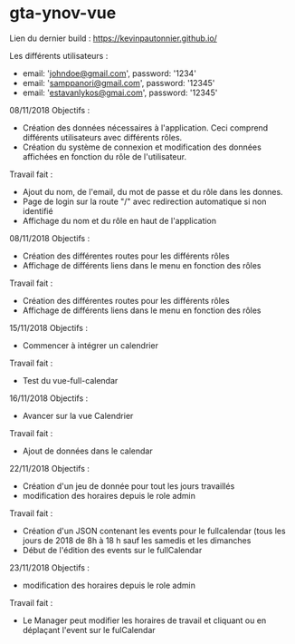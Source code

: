 ﻿# gta-ynov-vue

Lien du dernier build : https://kevinpautonnier.github.io/

Les différents utilisateurs :
  - email: 'johndoe@gmail.com', password: '1234'
  - email: 'samppanori@gmail.com', password: '12345'
  - email: 'estavanlykos@gmai.com', password: '12345'

08/11/2018 Objectifs :
 - Création des données nécessaires à l'application. Ceci comprend différents utilisateurs avec différents rôles.
 - Création du système de connexion et modification des données affichées en fonction du rôle de l'utilisateur.
 
Travail fait :
 - Ajout du nom, de l'email, du mot de passe et du rôle dans les donnes.
 - Page de login sur la route "/" avec redirection automatique si non identifié
 - Affichage du nom et du rôle en haut de l'application 


08/11/2018 Objectifs :
 - Création des différentes routes pour les différents rôles
 - Affichage de différents liens dans le menu en fonction des rôles

Travail fait :
 - Création des différentes routes pour les différents rôles
 - Affichage de différents liens dans le menu en fonction des rôles


15/11/2018 Objectifs :
 - Commencer à intégrer un calendrier
 
Travail fait :
 - Test du vue-full-calendar
 

16/11/2018 Objectifs :
 - Avancer sur la vue Calendrier


Travail fait :
 - Ajout de données dans le calendar
 

22/11/2018 Objectifs :
 - Création d'un jeu de donnée pour tout les jours travaillés
 - modification des horaires depuis le role admin


Travail fait :
 - Création d'un JSON contenant les events pour le fullcalendar (tous les jours de 2018 de 8h à 18 h sauf les samedis et les dimanches
 - Début de l'édition des events sur le fullCalendar
 
  

23/11/2018 Objectifs :
 - modification des horaires depuis le role admin


Travail fait :
 - Le Manager peut modifier les horaires de travail et cliquant ou en déplaçant l'event sur le fulCalendar
 
 
 
 



